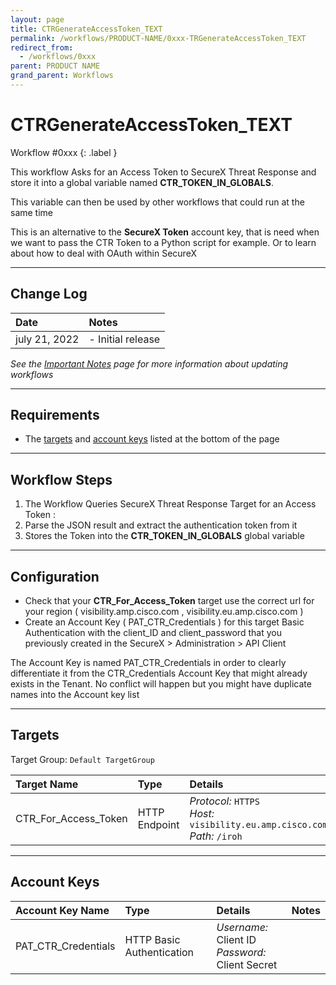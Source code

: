 ```yaml
---
layout: page
title: CTRGenerateAccessToken_TEXT
permalink: /workflows/PRODUCT-NAME/0xxx-TRGenerateAccessToken_TEXT
redirect_from:
  - /workflows/0xxx
parent: PRODUCT NAME
grand_parent: Workflows
---
```


# CTRGenerateAccessToken_TEXT
<div markdown="1">
Workflow #0xxx
{: .label }
</div>

This workflow Asks for an Access Token to SecureX Threat Response and store it into a global variable named **CTR_TOKEN_IN_GLOBALS**.

This variable can then be used by other workflows that could run at the same time

This is an alternative to the **SecureX Token** account key, that is need when we want to pass the CTR Token to a Python script for example. Or to learn about how to deal with OAuth within SecureX


---

## Change Log

| Date | Notes |
|:-----|:------|
| july 21, 2022 | - Initial release |

_See the [Important Notes](/sxo-05-security-workflows/notes) page for more information about updating workflows_

---

## Requirements

* The [targets](#targets) and [account keys](#account-keys) listed at the bottom of the page

---

## Workflow Steps

1. The Workflow Queries SecureX Threat Response Target for an Access Token :
1. Parse the JSON result and extract the authentication token from it
1. Stores the Token into the **CTR_TOKEN_IN_GLOBALS** global variable
---

## Configuration

* Check that your **CTR_For_Access_Token** target use the correct url for your region ( visibility.amp.cisco.com , visibility.eu.amp.cisco.com )
* Create an Account Key ( PAT_CTR_Credentials ) for this target Basic Authentication with the client_ID and client_password that you previously created in the SecureX > Administration > API Client

The Account Key is named PAT_CTR_Credentials in order to clearly differentiate it from the CTR_Credentials Account Key that might already exists in the Tenant. No conflict will happen but you might have duplicate names into the Account key list

---

## Targets
Target Group: `Default TargetGroup`

| Target Name | Type | Details | Account Keys | Notes |
|:------------|:-----|:--------|:-------------|:------|
| CTR_For_Access_Token | HTTP Endpoint | _Protocol:_ `HTTPS`<br />_Host:_ `visibility.eu.amp.cisco.com`<br />_Path:_ `/iroh` | PAT_CTR_Credentials | |

---

## Account Keys

| Account Key Name | Type | Details | Notes |
|:-----------------|:-----|:--------|:------|
| PAT_CTR_Credentials | HTTP Basic Authentication | _Username:_ Client ID<br />_Password:_ Client Secret | |



